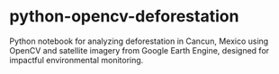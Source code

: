 # python-opencv-deforestation
Python notebook for analyzing deforestation in Cancun, Mexico using OpenCV and satellite imagery from Google Earth Engine, designed for impactful environmental monitoring.

